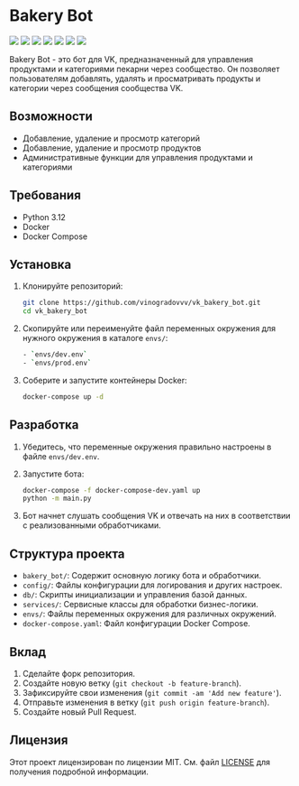 # Bakery Bot

<img src="https://img.shields.io/badge/python3.12-blue">
<img src="https://img.shields.io/badge/SQLAlchemy-blue">
<img src="https://img.shields.io/badge/Redis-blue">
<img src="https://img.shields.io/badge/PostgreSQL-blue">
<img src="https://img.shields.io/badge/vk_api-blue">
<img src="https://img.shields.io/badge/Transitions-blue">
<img src="https://img.shields.io/badge/Docker-blue">

Bakery Bot - это бот для VK, предназначенный для управления продуктами и категориями пекарни через сообщество. Он позволяет пользователям добавлять, удалять и просматривать продукты и категории через сообщения сообщества VK.

## Возможности

- Добавление, удаление и просмотр категорий
- Добавление, удаление и просмотр продуктов
- Административные функции для управления продуктами и категориями

## Требования

- Python 3.12
- Docker
- Docker Compose

## Установка

1. Клонируйте репозиторий:

    ```sh
    git clone https://github.com/vinogradovvv/vk_bakery_bot.git
    cd vk_bakery_bot
    ```

2. Скопируйте или переименуйте файл переменных окружения для нужного окружения в каталоге `envs/`:

    ```sh
    - `envs/dev.env`
    - `envs/prod.env`

3. Соберите и запустите контейнеры Docker:

    ```sh
    docker-compose up -d
    ```

## Разработка

1. Убедитесь, что переменные окружения правильно настроены в файле `envs/dev.env`.
2. Запустите бота:

    ```sh
    docker-compose -f docker-compose-dev.yaml up
   python -m main.py
    ```

3. Бот начнет слушать сообщения VK и отвечать на них в соответствии с реализованными обработчиками.

## Структура проекта

- `bakery_bot/`: Содержит основную логику бота и обработчики.
- `config/`: Файлы конфигурации для логирования и других настроек.
- `db/`: Скрипты инициализации и управления базой данных.
- `services/`: Сервисные классы для обработки бизнес-логики.
- `envs/`: Файлы переменных окружения для различных окружений.
- `docker-compose.yaml`: Файл конфигурации Docker Compose.

## Вклад

1. Сделайте форк репозитория.
2. Создайте новую ветку (`git checkout -b feature-branch`).
3. Зафиксируйте свои изменения (`git commit -am 'Add new feature'`).
4. Отправьте изменения в ветку (`git push origin feature-branch`).
5. Создайте новый Pull Request.

## Лицензия

Этот проект лицензирован по лицензии MIT. См. файл [LICENSE](LICENSE) для получения подробной информации.